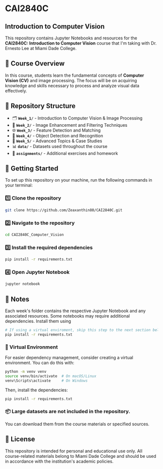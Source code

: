 # CAI2840C
## Introduction to Computer Vision

This repository contains Jupyter Notebooks and resources for the **CAI2840C: Introduction to Computer Vision** course that I'm taking with Dr. Ernesto Lee at Miami Dade College.

## 📖 Course Overview

In this course, students learn the fundamental concepts of **Computer Vision (CV)** and image processing. The focus will be on acquiring knowledge and skills necessary to process and analyze visual data effectively.

## 📂 Repository Structure

- 🗂 **`Week_1/`** - Introduction to Computer Vision & Image Processing
- 📑 **`Week_2/`** - Image Enhancement and Filtering Techniques
- 🌐 **`Week_3/`** - Feature Detection and Matching
- 🤖 **`Week_4/`** - Object Detection and Recognition
- 🚀 **`Week_5/`** - Advanced Topics & Case Studies
- 📊 **`data/`** - Datasets used throughout the course
- 📝 **`assignments/`** - Additional exercises and homework

## 🚀 Getting Started

To set up this repository on your machine, run the following commands in your terminal:

### 1️⃣ Clone the repository
```sh
git clone https://github.com/Zeaxanthin80/CAI2840C.git
```
### 2️⃣ Navigate to the repository
```sh
cd CAI2840C_Computer_Vision
```
### 3️⃣ Install the required dependencies
```sh
pip install -r requirements.txt
```
### 4️⃣ Open Jupyter Notebook
```sh
jupyter notebook
```

## 📝 Notes
Each week's folder contains the respective Jupyter Notebook and any associated resources.
Some notebooks may require additional dependencies. Install them using
```sh
# If using a virtual enviroment, skip this step to the next section below.
pip install -r requirements.txt
```

### 🔧 Virtual Environment 
For easier dependency management, consider creating a virtual environment. You can do this with:
```sh
python -m venv venv
source venv/bin/activate  # On macOS/Linux
venv\Scripts\activate     # On Windows
```
Then, install the dependencies:
```sh
pip install -r requirements.txt
```

### 📦 Large datasets are not included in the repository. 
You can download them from the course materials or specified sources.

## 📜 License
This repository is intended for personal and educational use only. All course-related materials belong to Miami Dade College and should be used in accordance with the institution's academic policies.
